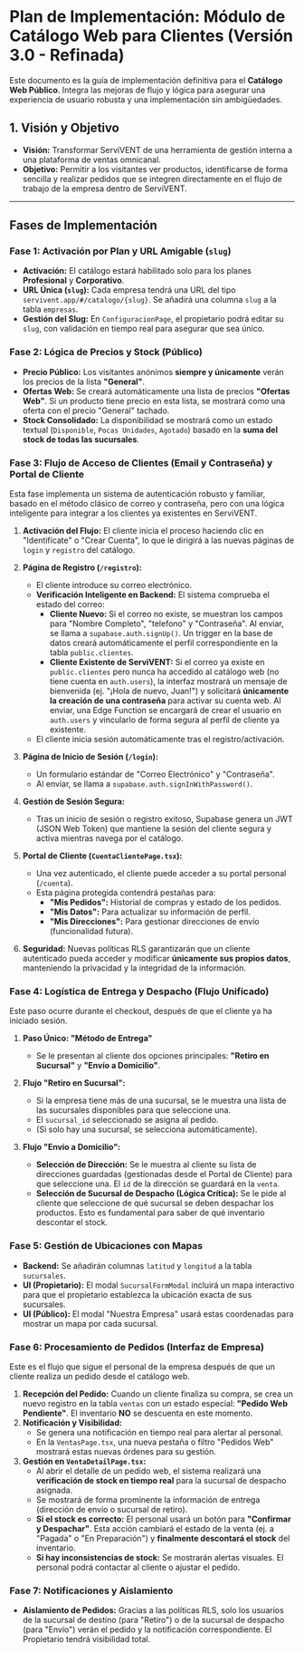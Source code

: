 # Plan de Implementación: Módulo de Catálogo Web para Clientes (Versión 3.0 - Refinada)

Este documento es la guía de implementación definitiva para el **Catálogo Web Público**. Integra las mejoras de flujo y lógica para asegurar una experiencia de usuario robusta y una implementación sin ambigüedades.

## 1. Visión y Objetivo

-   **Visión:** Transformar ServiVENT de una herramienta de gestión interna a una plataforma de ventas omnicanal.
-   **Objetivo:** Permitir a los visitantes ver productos, identificarse de forma sencilla y realizar pedidos que se integren directamente en el flujo de trabajo de la empresa dentro de ServiVENT.

---

## Fases de Implementación

### Fase 1: Activación por Plan y URL Amigable (`slug`)

-   **Activación:** El catálogo estará habilitado solo para los planes **Profesional** y **Corporativo**.
-   **URL Única (`slug`):** Cada empresa tendrá una URL del tipo `servivent.app/#/catalogo/{slug}`. Se añadirá una columna `slug` a la tabla `empresas`.
-   **Gestión del Slug:** En `ConfiguracionPage`, el propietario podrá editar su `slug`, con validación en tiempo real para asegurar que sea único.

### Fase 2: Lógica de Precios y Stock (Público)

-   **Precio Público:** Los visitantes anónimos **siempre y únicamente** verán los precios de la lista **"General"**.
-   **Ofertas Web:** Se creará automáticamente una lista de precios **"Ofertas Web"**. Si un producto tiene precio en esta lista, se mostrará como una oferta con el precio "General" tachado.
-   **Stock Consolidado:** La disponibilidad se mostrará como un estado textual (`Disponible`, `Pocas Unidades`, `Agotado`) basado en la **suma del stock de todas las sucursales**.

### Fase 3: Flujo de Acceso de Clientes (Email y Contraseña) y Portal de Cliente

Esta fase implementa un sistema de autenticación robusto y familiar, basado en el método clásico de correo y contraseña, pero con una lógica inteligente para integrar a los clientes ya existentes en ServiVENT.

1.  **Activación del Flujo:** El cliente inicia el proceso haciendo clic en "Identifícate" o "Crear Cuenta", lo que le dirigirá a las nuevas páginas de `login` y `registro` del catálogo.

2.  **Página de Registro (`/registro`):**
    *   El cliente introduce su correo electrónico.
    *   **Verificación Inteligente en Backend:** El sistema comprueba el estado del correo:
        *   **Cliente Nuevo:** Si el correo no existe, se muestran los campos para "Nombre Completo", "telefono" y "Contraseña". Al enviar, se llama a `supabase.auth.signUp()`. Un trigger en la base de datos creará automáticamente el perfil correspondiente en la tabla `public.clientes`.
        *   **Cliente Existente de ServiVENT:** Si el correo ya existe en `public.clientes` pero nunca ha accedido al catálogo web (no tiene cuenta en `auth.users`), la interfaz mostrará un mensaje de bienvenida (ej. "¡Hola de nuevo, Juan!") y solicitará **únicamente la creación de una contraseña** para activar su cuenta web. Al enviar, una Edge Function se encargará de crear el usuario en `auth.users` y vincularlo de forma segura al perfil de cliente ya existente.
    *   El cliente inicia sesión automáticamente tras el registro/activación.

3.  **Página de Inicio de Sesión (`/login`):**
    *   Un formulario estándar de "Correo Electrónico" y "Contraseña".
    *   Al enviar, se llama a `supabase.auth.signInWithPassword()`.

4.  **Gestión de Sesión Segura:**
    *   Tras un inicio de sesión o registro exitoso, Supabase genera un JWT (JSON Web Token) que mantiene la sesión del cliente segura y activa mientras navega por el catálogo.

5.  **Portal de Cliente (`CuentaClientePage.tsx`):**
    *   Una vez autenticado, el cliente puede acceder a su portal personal (`/cuenta`).
    *   Esta página protegida contendrá pestañas para:
        *   **"Mis Pedidos":** Historial de compras y estado de los pedidos.
        *   **"Mis Datos":** Para actualizar su información de perfil.
        *   **"Mis Direcciones":** Para gestionar direcciones de envío (funcionalidad futura).

6.  **Seguridad:** Nuevas políticas RLS garantizarán que un cliente autenticado pueda acceder y modificar **únicamente sus propios datos**, manteniendo la privacidad y la integridad de la información.

### Fase 4: Logística de Entrega y Despacho (Flujo Unificado)

Este paso ocurre durante el checkout, después de que el cliente ya ha iniciado sesión.

1.  **Paso Único: "Método de Entrega"**
    -   Se le presentan al cliente dos opciones principales: **"Retiro en Sucursal"** y **"Envío a Domicilio"**.

2.  **Flujo "Retiro en Sucursal":**
    -   Si la empresa tiene más de una sucursal, se le muestra una lista de las sucursales disponibles para que seleccione una.
    -   El `sucursal_id` seleccionado se asigna al pedido.
    -   (Si solo hay una sucursal, se selecciona automáticamente).

3.  **Flujo "Envío a Domicilio":**
    -   **Selección de Dirección:** Se le muestra al cliente su lista de direcciones guardadas (gestionadas desde el Portal de Cliente) para que seleccione una. El `id` de la dirección se guardará en la `venta`.
    -   **Selección de Sucursal de Despacho (Lógica Crítica):** Se le pide al cliente que seleccione de qué sucursal se deben despachar los productos. Esto es fundamental para saber de qué inventario descontar el stock.

### Fase 5: Gestión de Ubicaciones con Mapas

-   **Backend:** Se añadirán columnas `latitud` y `longitud` a la tabla `sucursales`.
-   **UI (Propietario):** El modal `SucursalFormModal` incluirá un mapa interactivo para que el propietario establezca la ubicación exacta de sus sucursales.
-   **UI (Público):** El modal "Nuestra Empresa" usará estas coordenadas para mostrar un mapa por cada sucursal.

### Fase 6: Procesamiento de Pedidos (Interfaz de Empresa)

Este es el flujo que sigue el personal de la empresa después de que un cliente realiza un pedido desde el catálogo web.

1.  **Recepción del Pedido:** Cuando un cliente finaliza su compra, se crea un nuevo registro en la tabla `ventas` con un estado especial: **"Pedido Web Pendiente"**. El inventario **NO** se descuenta en este momento.
2.  **Notificación y Visibilidad:**
    -   Se genera una notificación en tiempo real para alertar al personal.
    -   En la `VentasPage.tsx`, una nueva pestaña o filtro "Pedidos Web" mostrará estas nuevas órdenes para su gestión.
3.  **Gestión en `VentaDetailPage.tsx`:**
    -   Al abrir el detalle de un pedido web, el sistema realizará una **verificación de stock en tiempo real** para la sucursal de despacho asignada.
    -   Se mostrará de forma prominente la información de entrega (dirección de envío o sucursal de retiro).
    -   **Si el stock es correcto:** El personal usará un botón para **"Confirmar y Despachar"**. Esta acción cambiará el estado de la venta (ej. a "Pagada" o "En Preparación") y **finalmente descontará el stock** del inventario.
    -   **Si hay inconsistencias de stock:** Se mostrarán alertas visuales. El personal podrá contactar al cliente o ajustar el pedido.

### Fase 7: Notificaciones y Aislamiento

-   **Aislamiento de Pedidos:** Gracias a las políticas RLS, solo los usuarios de la sucursal de destino (para "Retiro") o de la sucursal de despacho (para "Envío") verán el pedido y la notificación correspondiente. El Propietario tendrá visibilidad total.